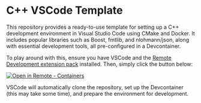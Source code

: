 # C++ VSCode Template

This repository provides a ready-to-use template for setting up a C++ development environment in Visual Studio Code using CMake and Docker. It includes popular libraries such as Boost, fmtlib, and nlohmann/json, along with essential development tools, all pre-configured in a Devcontainer.

To play around with this, ensure you have VSCode and the [Remote Development extension pack](https://marketplace.visualstudio.com/items?itemName=ms-vscode-remote.vscode-remote-extensionpack) installed. Then, simply click the button below:

[![Open in Remote - Containers](https://img.shields.io/static/v1?label=Remote%20-%20Containers&message=Open&color=blue&logo=visualstudiocode)](https://vscode.dev/redirect?url=vscode://ms-vscode-remote.remote-containers/cloneInVolume?url=https://github.com/semyonkozlov/cpp-vscode-template)

VSCode will automatically clone the repository, set up the Devcontainer (this may take some time), and prepare the environment for development.

